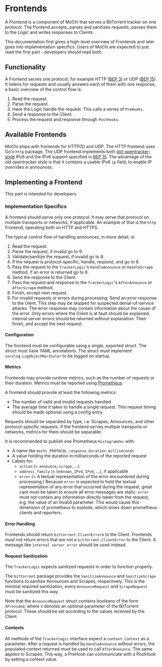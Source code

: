 # Frontends

A _Frontend_ is a component of MoChi that serves a BitTorrent tracker on one protocol. The frontend accepts, parses
and sanitizes requests, passes them to the _Logic_ and writes responses to _Clients_.

This documentation first gives a high-level overview of Frontends and later goes into implementation specifics. Users of
MoChi are expected to just read the first part - developers should read both.

## Functionality

A Frontend serves one protocol, for example HTTP ([BEP 3]) or UDP ([BEP 15]). It listens for requests and usually
answers each of them with one response, a basic overview of the control flow is:

1. Read the request.
2. Parse the request.
3. Have the Logic handle the request. This calls a series of `PreHooks`.
4. Send a response to the Client.
5. Process the request and response through `PostHooks`.

## Available Frontends

MoChi ships with frontends for HTTP(S) and UDP. The HTTP frontend uses Go's `http` package. The UDP frontend
implements both [old-opentracker-style] IPv6 and the IPv6 support specified in [BEP 15]. The advantage of the old
opentracker style is that it contains a usable IPv6 `ip` field, to enable IP overrides in announces.

## Implementing a Frontend

This part is intended for developers.

### Implementation Specifics

A frontend should serve only one protocol. It may serve that protocol on multiple transports or networks, if applicable.
An example of that is the `http` Frontend, operating both on HTTP and HTTPS.

The typical control flow of handling announces, in more detail, is:

1. Read the request.
2. Parse the request, if invalid go to 9.
3. Validate/sanitize the request, if invalid go to 9.
4. If the request is protocol-specific, handle, respond, and go to 8.
5. Pass the request to the `TrackerLogic`'s `HandleAnnounce` or `HandleScrape` method, if an error is returned go to 9.
6. Send the response to the Client.
7. Pass the request and response to the `TrackerLogic`'s `AfterAnnounce` or `AfterScrape` method.
8. Finish, accept next request.
9. For invalid requests or errors during processing: Send an error response to the client. This step may be skipped for
   suspected denial-of-service attacks. The error response may contain information about the cause of the error. Only
   errors where the Client is at fault should be explained, internal server errors should be returned without
   explanation. Then finish, and accept the next request.

#### Configuration

The frontend must be configurable using a single, exported struct. The struct must have YAML annotations. The struct
must implement `zerolog.LogObjectMarshaler` to be logged on startup.

#### Metrics

Frontends may provide runtime metrics, such as the number of requests or their duration. Metrics must be reported
using [Prometheus].

A frontend should provide at least the following metrics:

- The number of valid and invalid requests handled
- The average time it takes to handle a single request. This request timing should be made optional using a config
  entry.

Requests should be separated by type, i.e. Scrapes, Announces, and other protocol-specific requests. If the frontend
serves multiple transports or networks, metrics for them should be separable.

It is recommended to publish one Prometheus `HistogramVec` with:

- A name like `mochi_PROTOCOL_response_duration_milliseconds`
- A value holding the duration in milliseconds of the reported request
- Labels for:
	- `action` (= `announce`, `scrape`, ...)
	- `address_family` (= `Unknown`, `IPv4`, `IPv6`, ...), if applicable
	- `error` (= A textual representation of the error encountered during processing.)
	  Because `error` is expected to hold the textual representation of any error that occurred during the request,
	  great care must be taken to ensure all error messages are static.
	  `error` must not contain any information directly taken from the request, e.g. the value of an invalid parameter.
	  This would cause this dimension of prometheus to explode, which slows down prometheus clients and reporters.

#### Error Handling

Frontends should return `bittorrent.ClientError`s to the Client. Frontends must not return errors that are not
a `bittorrent.ClientError` to the Client. A message like `internal server error` should be used instead.

#### Request Sanitization

The `TrackerLogic` expects sanitized requests in order to function properly.

The `bittorrent` package provides the `SanitizeAnnounce` and `SanitizeScrape` functions to sanitize Announces and
Scrapes, respectively. This is the minimal required sanitization, every `AnnounceRequest` and `ScrapeRequest` must be
sanitized this way.

Note that the `AnnounceRequest` struct contains booleans of the form `XProvided`, where `X` denotes an optional
parameter of the BitTorrent protocol. These should be set according to the values received by the Client.

#### Contexts

All methods of the `TrackerLogic` interface expect a `context.Context` as a parameter. After a request is handled
by `HandleAnnounce` without errors, the populated context returned must be used to call `AfterAnnounce`. The same
applies to Scrapes. This way, a PreHook can communicate with a PostHook by setting a context value.

[BEP 3]: http://bittorrent.org/beps/bep_0003.html

[BEP 15]: http://bittorrent.org/beps/bep_0015.html

[Prometheus]: https://prometheus.io/

[old-opentracker-style]: https://web.archive.org/web/20170503181830/http://opentracker.blog.h3q.com/2007/12/28/the-ipv6-situation/